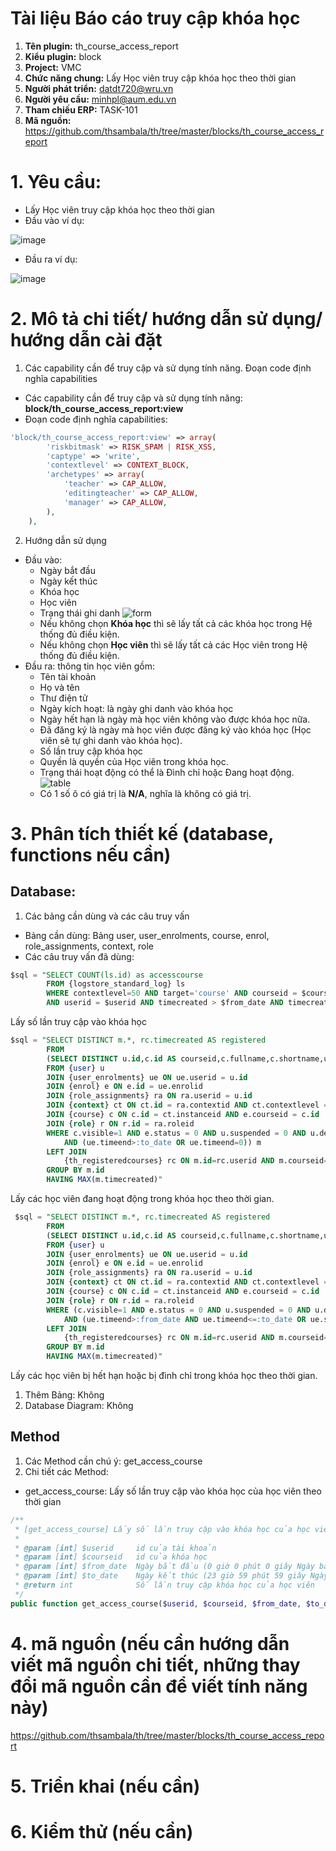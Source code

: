 # Tài liệu Báo cáo truy cập khóa học

1. **Tên plugin:** th_course_access_report
2. **Kiểu plugin:** block
3. **Project:** VMC
4. **Chức năng chung:** Lấy Học viên truy cập khóa học theo thời gian
5. **Người phát triển:** datdt720@wru.vn
6. **Người yêu cầu:** minhpl@aum.edu.vn
7. **Tham chiếu ERP:** TASK-101
8. **Mã nguồn:** https://github.com/thsambala/th/tree/master/blocks/th_course_access_report
# 1. Yêu cầu:
- Lấy Học viên truy cập khóa học theo thời gian
- Đầu vào ví dụ:

![image](https://user-images.githubusercontent.com/13426817/208380952-b14de269-527f-43f1-ab2d-3b3a92904fd5.png)
- Đầu ra ví dụ:

![image](https://user-images.githubusercontent.com/13426817/208380732-7fcf4229-71c3-46f5-8064-250fd6c2b6b5.png)


# 2. Mô tả chi tiết/ hướng dẫn sử dụng/ hướng dẫn cài đặt
1. Các capability cần để truy cập và sử dụng tính năng. Đoạn code định nghĩa capabilities
- Các capability cần để truy cập và sử dụng tính năng:
  **block/th_course_access_report:view**
- Đoạn code định nghĩa capabilities:
```php
'block/th_course_access_report:view' => array(
		'riskbitmask' => RISK_SPAM | RISK_XSS,
		'captype' => 'write',
		'contextlevel' => CONTEXT_BLOCK,
		'archetypes' => array(
			'teacher' => CAP_ALLOW,
			'editingteacher' => CAP_ALLOW,
			'manager' => CAP_ALLOW,
		),
	),
```
2. Hướng dẫn sử dụng
- Đầu vào: 
    - Ngày bắt đầu
    - Ngày kết thúc
    - Khóa học 
    - Học viên
    - Trạng thái ghi danh
    ![form](https://user-images.githubusercontent.com/66956549/208071291-1a5fc0d4-bcd5-46d5-aa7a-1ee40ee8c2e8.png)
    - Nếu không chọn **Khóa học** thì sẽ lấy tất cả các khóa học trong Hệ thống đủ điều kiện.
    - Nếu không chọn **Học viên** thì sẽ lấy tất cả các Học viên trong Hệ thống đủ điều kiện.
- Đầu ra: thông tin học viên gồm:
    - Tên tài khoản
    - Họ và tên
    - Thư điện tử
    - Ngày kích hoạt: là ngày ghi danh vào khóa học
    - Ngày hết hạn là ngày mà học viên không vào được khóa học nữa.
    - Đã đăng ký là ngày mà học viên được đăng ký vào khóa học (Học viên sẽ tự ghi danh vào khóa học).
    - Số lần truy cập khóa học
    - Quyền là quyền của Học viên trong khóa học.
    - Trạng thái hoạt động có thể là Đình chỉ hoặc Đang hoạt động.
    ![table](https://user-images.githubusercontent.com/66956549/208072012-869936bb-95c4-41b8-afdd-97a790cebca3.png)
    - Có 1 số ô có giá trị là **N/A**, nghĩa là không có giá trị.

# 3. Phân tích thiết kế (database, functions nếu cần)

## Database:

1. Các bảng cần dùng và các câu truy vấn
- Bảng cần dùng: Bảng user, user_enrolments, course, enrol, role_assignments, context, role
- Các câu truy vấn đã dùng:
```sql
$sql = "SELECT COUNT(ls.id) as accesscourse
		FROM {logstore_standard_log} ls
		WHERE contextlevel=50 AND target='course' AND courseid = $courseid
		AND userid = $userid AND timecreated > $from_date AND timecreated <= $to_date"
```
Lấy số lần truy cập vào khóa học

```sql
$sql = "SELECT DISTINCT m.*, rc.timecreated AS registered 
        FROM
		(SELECT DISTINCT u.id,c.id AS courseid,c.fullname,c.shortname,ue.timecreated,ue.timeend,ue.status
        FROM {user} u
        JOIN {user_enrolments} ue ON ue.userid = u.id
        JOIN {enrol} e ON e.id = ue.enrolid
        JOIN {role_assignments} ra ON ra.userid = u.id
        JOIN {context} ct ON ct.id = ra.contextid AND ct.contextlevel = 50
        JOIN {course} c ON c.id = ct.instanceid AND e.courseid = c.id
        JOIN {role} r ON r.id = ra.roleid
        WHERE c.visible=1 AND e.status = 0 AND u.suspended = 0 AND u.deleted = 0 AND c.id = :courseid AND ue.status=0 AND (r.id=5 OR r.id=3)
            AND (ue.timeend>:to_date OR ue.timeend=0)) m
        LEFT JOIN
            {th_registeredcourses} rc ON m.id=rc.userid AND m.courseid=rc.courseid
        GROUP BY m.id
        HAVING MAX(m.timecreated)"
```
Lấy các học viên đang hoạt động trong khóa học theo thời gian.

```sql
 $sql = "SELECT DISTINCT m.*, rc.timecreated AS registered 
        FROM
		(SELECT DISTINCT u.id,c.id AS courseid,c.fullname,c.shortname,ue.timecreated,ue.timeend,ue.status
        FROM {user} u
        JOIN {user_enrolments} ue ON ue.userid = u.id
        JOIN {enrol} e ON e.id = ue.enrolid
        JOIN {role_assignments} ra ON ra.userid = u.id
        JOIN {context} ct ON ct.id = ra.contextid AND ct.contextlevel = 50
        JOIN {course} c ON c.id = ct.instanceid AND e.courseid = c.id
        JOIN {role} r ON r.id = ra.roleid
        WHERE (c.visible=1 AND e.status = 0 AND u.suspended = 0 AND u.deleted = 0 AND c.id = :courseid)
            AND (ue.timeend>:from_date AND ue.timeend<=:to_date OR ue.status=1)) m
        LEFT JOIN
            {th_registeredcourses} rc ON m.id=rc.userid AND m.courseid=rc.courseid
        GROUP BY m.id
        HAVING MAX(m.timecreated)"
```
Lấy các học viên bị hết hạn hoặc bị đình chỉ trong khóa học theo thời gian.

1. Thêm Bảng: Không
2. Database Diagram: Không

## Method
1. Các Method cần chú ý: get_access_course
2. Chi tiết các Method:
- get_access_course: Lấy số lần truy cập vào khóa học của học viên theo thời gian
```php  
/**
 * [get_access_course] Lấy số lần truy cập vào khóa học của học viên
 *
 * @param [int] $userid     id của tài khoản
 * @param [int] $courseid   id của khóa học
 * @param [int] $from_date  Ngày bắt đầu (0 giờ 0 phút 0 giây Ngày bắt đầu)
 * @param [int] $to_date    Ngày kết thúc (23 giờ 59 phút 59 giây Ngày kết thúc)
 * @return int              Số lần truy cập khóa học của học viên
 */
public function get_access_course($userid, $courseid, $from_date, $to_date)
```
# 4. mã nguồn (nếu cần hướng dẫn viết mã nguồn chi tiết, những thay đổi mã nguồn cần để viết tính năng này)

https://github.com/thsambala/th/tree/master/blocks/th_course_access_report

# 5. Triển khai (nếu cần)

# 6. Kiểm thử (nếu cần)

